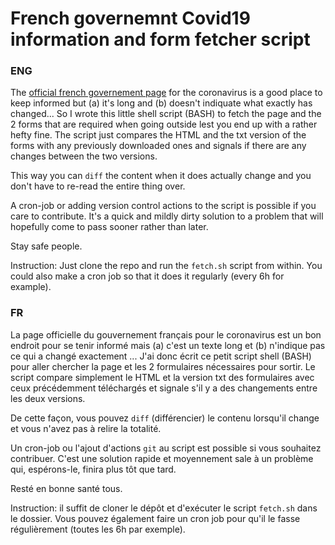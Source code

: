 # French governemnt Covid19 information and form fetcher script
 
### ENG

The [official french governement page](https://www.gouvernement.fr/info-coronavirus) for the coronavirus is a good place to keep informed but (a) it's long and (b) doesn't indiquate what exactly has changed... So I wrote this little shell script (BASH) to fetch the page and the 2 forms that are required when going outside lest you end up with a rather hefty fine. The script just compares the HTML and the txt version of the forms with any previously downloaded ones and signals if there are any changes between the two versions.

This way you can `diff` the content when it does actually change and you don't have to re-read the entire thing over.

A cron-job or adding version control actions to the script is possible if you care to contribute. It's a quick and mildly dirty solution to a problem that will hopefully come to pass sooner rather than later.

Stay safe people.

Instruction: Just clone the repo and run the `fetch.sh` script from within. You could also make a cron job so that it does it regularly (every 6h for example).
 
### FR


La page officielle du gouvernement français pour le coronavirus est un bon endroit pour se tenir informé mais (a) c'est un texte long et (b) n'indique pas ce qui a changé exactement ... J'ai donc écrit ce petit script shell (BASH) pour aller chercher la page et les 2 formulaires nécessaires pour sortir. Le script compare simplement le HTML et la version txt des formulaires avec ceux précédemment téléchargés et signale s'il y a des changements entre les deux versions.

De cette façon, vous pouvez `diff` (différencier) le contenu lorsqu'il change et vous n'avez pas à relire la totalité.

Un cron-job ou l'ajout d'actions `git` au script est possible si vous souhaitez contribuer. C'est une solution rapide et moyennement sale à un problème qui, espérons-le, finira plus tôt que tard.

Resté en bonne santé tous.

Instruction: il suffit de cloner le dépôt et d'exécuter le script `fetch.sh` dans le dossier. Vous pouvez également faire un cron job pour qu'il le fasse régulièrement (toutes les 6h par exemple).
